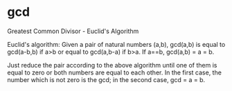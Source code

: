 # gcd
Greatest Common Divisor - Euclid's Algorithm

Euclid's algorithm: Given a pair of natural numbers (a,b), gcd(a,b) is equal to gcd(a-b,b) if a>b
or equal to gcd(a,b-a) if b>a. If a==b, gcd(a,b) = a = b. 

Just reduce the pair according to the above algorithm until one of them is equal to zero
or both numbers are equal to each other. In the first case, the number which is not zero 
is the gcd; in the second case, gcd = a = b.
